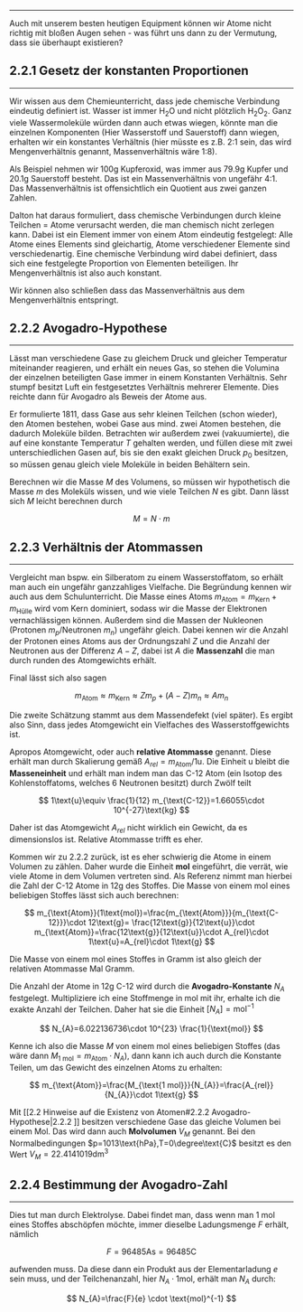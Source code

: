 ***

Auch mit unserem besten heutigen Equipment können wir Atome nicht richtig mit bloßen Augen sehen - was führt uns dann zu der Vermutung, dass sie überhaupt existieren?

## 2.2.1 Gesetz der konstanten Proportionen
***

Wir wissen aus dem Chemieunterricht, dass jede chemische Verbindung eindeutig definiert ist. Wasser ist immer $\text{H}_{2}\text{O}$ und nicht plötzlich $\text{H}_{2}\text{O}_{2}$. Ganz viele Wassermoleküle würden dann auch etwas wiegen, könnte man die einzelnen Komponenten (Hier Wasserstoff und Sauerstoff) dann wiegen, erhalten wir ein konstantes Verhältnis (hier müsste es z.B. 2:1 sein, das wird Mengenverhältnis genannt, Massenverhältnis wäre 1:8).

Als Beispiel nehmen wir $100\text{g}$ Kupferoxid, was immer aus $79.9\text{g}$ Kupfer und $20.1\text{g}$ Sauerstoff besteht. Das ist ein Massenverhältnis von ungefähr 4:1. Das Massenverhältnis ist offensichtlich ein Quotient aus zwei ganzen Zahlen.

Dalton hat daraus formuliert, dass chemische Verbindungen durch kleine Teilchen = Atome verursacht werden, die man chemisch nicht zerlegen kann. Dabei ist ein Element immer von einem Atom eindeutig festgelegt: Alle Atome eines Elements sind gleichartig, Atome verschiedener Elemente sind verschiedenartig. Eine chemische Verbindung wird dabei definiert, dass sich eine festgelegte Proportion von Elementen beteiligen. Ihr Mengenverhältnis ist also auch konstant.

Wir können also schließen dass das Massenverhältnis aus dem Mengenverhältnis entspringt.


## 2.2.2 Avogadro-Hypothese
***

Lässt man verschiedene Gase zu gleichem Druck und gleicher Temperatur miteinander reagieren, und erhält ein neues Gas, so stehen die Volumina der einzelnen beteiligten Gase immer in einem Konstanten Verhältnis. Sehr stumpf besitzt Luft ein festgesetztes Verhältnis mehrerer Elemente. Dies reichte dann für Avogadro als Beweis der Atome aus.

Er formulierte 1811, dass Gase aus sehr kleinen Teilchen (schon wieder), den Atomen bestehen, wobei Gase aus mind. zwei Atomen bestehen, die dadurch Moleküle bilden. Betrachten wir außerdem zwei (vakuumierte), die auf eine konstante Temperatur $T$ gehalten werden, und füllen diese mit zwei unterschiedlichen Gasen auf, bis sie den exakt gleichen Druck $p_{0}$ besitzen, so müssen genau gleich viele Moleküle in beiden Behältern sein.

Berechnen wir die Masse $M$ des Volumens, so müssen wir hypothetisch die Masse $m$ des Moleküls wissen, und wie viele Teilchen $N$ es gibt. Dann lässt sich $M$ leicht berechnen durch

$$
M=N\cdot m
$$

## 2.2.3 Verhältnis der Atommassen
***

Vergleicht man bspw. ein Silberatom zu einem Wasserstoffatom, so erhält man auch ein ungefähr ganzzahliges Vielfache. Die Begründung kennen wir auch aus dem Schulunterricht. Die Masse eines Atoms $m_{\text{Atom}}=m_{\text{Kern}}+m_{\text{Hülle}}$ wird vom Kern dominiert, sodass wir die Masse der Elektronen vernachlässigen können. Außerdem sind die Massen der Nukleonen (Protonen $m_{p}$/Neutronen $m_{n}$) ungefähr gleich. Dabei kennen wir die Anzahl der Protonen eines Atoms aus der Ordnungszahl $Z$ und die Anzahl der Neutronen aus der Differenz $A-Z$, dabei ist $A$ die **Massenzahl** die man durch runden des Atomgewichts erhält. 

Final lässt sich also sagen

$$
m_{\text{Atom}} \approx m_{\text{Kern}} \approx Zm_{p}+(A-Z)m_{n} \approx Am_{n}
$$

Die zweite Schätzung stammt aus dem Massendefekt (viel später). Es ergibt also Sinn, dass jedes Atomgewicht ein Vielfaches des Wasserstoffgewichts ist.

Apropos Atomgewicht, oder auch **relative Atommasse** genannt. Diese erhält man durch Skalierung gemäß $A_{rel}=m_{\text{Atom}} /1\text{u}$. Die Einheit $\text{u}$ bleibt die **Masseneinheit** und erhält man indem man das C-12 Atom (ein Isotop des Kohlenstoffatoms, welches 6 Neutronen besitzt) durch Zwölf teilt

$$
1\text{u}\equiv \frac{1}{12} m_{\text{C-12}}=1.66055\cdot 10^{-27}\text{kg}
$$

Daher ist das Atomgewicht $A_{rel}$ nicht wirklich ein Gewicht, da es dimensionslos ist. Relative Atommasse trifft es eher.

Kommen wir zu 2.2.2 zurück, ist es eher schwierig die Atome in einem Volumen zu zählen. Daher wurde die Einheit **mol** eingeführt, die verrät, wie viele Atome in dem Volumen vertreten sind. Als Referenz nimmt man hierbei die Zahl der C-12 Atome in $12\text{g}$ des Stoffes. Die Masse von einem mol eines beliebigen Stoffes lässt sich auch berechnen:

$$
m_{\text{Atom}}(1\text{mol})=\frac{m_{\text{Atom}}}{m_{\text{C-12}}}\cdot 12\text{g}= \frac{12\text{g}}{12\text{u}}\cdot m_{\text{Atom}}=\frac{12\text{g}}{12\text{u}}\cdot A_{rel}\cdot 1\text{u}=A_{rel}\cdot 1\text{g}
$$

Die Masse von einem mol eines Stoffes in Gramm ist also gleich der relativen Atommasse Mal Gramm. 

Die Anzahl der Atome in 12g C-12 wird durch die **Avogadro-Konstante** $N_{A}$ festgelegt. Multipliziere ich eine Stoffmenge in mol mit ihr, erhalte ich die exakte Anzahl der Teilchen. Daher hat sie die Einheit $[N_{A}]=\text{mol}^{-1}$ 

$$
N_{A}=6.022136736\cdot 10^{23} \frac{1}{\text{mol}}
$$

Kenne ich also die Masse $M$ von einem mol eines beliebigen Stoffes (das wäre dann $M_{\text{1 mol}}=m_{\text{Atom}}\cdot N_{A}$), dann kann ich auch durch die Konstante Teilen, um das Gewicht des einzelnen Atoms zu erhalten:

$$
m_{\text{Atom}}=\frac{M_{\text{1 mol}}}{N_{A}}=\frac{A_{rel}}{N_{A}}\cdot 1\text{g}
$$

Mit [[2.2 Hinweise auf die Existenz von Atomen#2.2.2 Avogadro-Hypothese|2.2.2 ]] besitzen verschiedene Gase das gleiche Volumen bei einem Mol. Das wird dann auch **Molvolumen** $V_{M}$ genannt. Bei den Normalbedingungen $p=1013\text{hPa},T=0\degree\text{C}$ besitzt es den Wert $V_{M}=22.4141019\text{dm}^{3}$


## 2.2.4 Bestimmung der Avogadro-Zahl
***

Dies tut man durch Elektrolyse. Dabei findet man, dass wenn man 1 mol eines Stoffes abschöpfen möchte, immer dieselbe Ladungsmenge $F$ erhält, nämlich

$$
F=96485\text{As}=96485\text{C}
$$

aufwenden muss. Da diese dann ein Produkt aus der Elementarladung $e$ sein muss, und der Teilchenanzahl, hier $N_{A}\cdot 1\text{mol}$, erhält man $N_{A}$ durch:

$$
N_{A}=\frac{F}{e} \cdot \text{mol}^{-1}
$$


